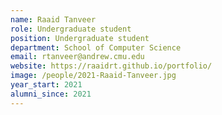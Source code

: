 ```yaml
---
name: Raaid Tanveer
role: Undergraduate student
position: Undergraduate student
department: School of Computer Science
email: rtanveer@andrew.cmu.edu
website: https://raaidrt.github.io/portfolio/
image: /people/2021-Raaid-Tanveer.jpg
year_start: 2021
alumni_since: 2021
---
```

